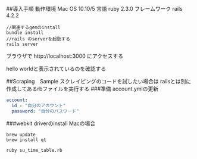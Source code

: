 ##導入手順
動作環境 Mac OS 10.10/5
言語 ruby 2.3.0 
フレームワーク rails 4.2.2

```
//関連するgemのinstall
bundle install 
//rails のserverを起動する
rails server
```
ブラウザで
http://localhost:3000
にアクセスする

hello worldと表示されているのを確認する

##Scraping　Sample
スクレイピングのコードを試したい場合は
railsとは別に作成してあるrbファイルを実行する
###準備
account.ymlの更新
```account.yml
account:
  id : "自分のアカウント"
  password: "自分のパスワード"
```
###webkit driverのinstall
Macの場合
```
brew update
brew install qt
```
```
ruby su_time_table.rb
```
